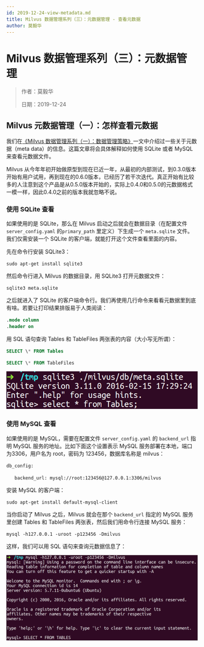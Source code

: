 ```yaml
---
id: 2019-12-24-view-metadata.md
title: Milvus 数据管理系列（三）：元数据管理 - 查看元数据
author: 莫毅华
---
```


# Milvus 数据管理系列（三）：元数据管理

> 作者：莫毅华
>
> 日期：2019-12-24

## Milvus 元数据管理（一）：怎样查看元数据

我们在[《Milvus 数据管理系列（一）：数据管理策略》](2019-11-08-data-management.md)一文中介绍过一些关于元数据（meta data）的信息。这篇文章将会具体解释如何使用 SQLite 或者 MySQL 来查看元数据文件。

Milvus 从今年年初开始做原型到现在已近一年，从最初的内部测试，到0.3.0版本开始有用户试用，再到现在的0.6.0版本，已经历了若干次迭代。真正开始有比较多的人注意到这个产品是从0.5.0版本开始的，实际上0.4.0和0.5.0的元数据格式一模一样，因此0.4.0之前的版本我就忽略不说。

### 使用 SQLite 查看

如果使用的是 SQLite，那么在 Milvus 启动之后就会在数据目录（在配置文件 `server_config.yaml` 的`primary_path` 里定义）下生成一个 `meta.sqlite` 文件。我们仅需安装一个 SQLite 的客户端，就能打开这个文件查看里面的内容。

先在命令行安装 SQLite3：

```shell
sudo apt-get install sqlite3
```

然后命令行进入 Milvus 的数据目录，用 SQLite3 打开元数据文件：

```shell
sqlite3 meta.sqlite
```

之后就进入了 SQLite 的客户端命令行。我们再使用几行命令来看看元数据里到底有啥。若要让打印结果排版易于人类阅读：

```sql
.mode column
.header on
```

用 SQL 语句查询 Tables 和 TableFiles 两张表的内容（大小写无所谓）：

```sql
SELECT \* FROM Tables
```
```sql
SELECT \* FROM TableFiles
```
![sqlite3](https://raw.githubusercontent.com/milvus-io/community/master/blog/assets/metadata/sqlite3.png)

### 使用 MySQL 查看

如果使用的是 MySQL，需要在配置文件 `server_config.yaml` 的 `backend_url` 指明 MySQL 服务的地址。比如下面这个设置表示 MySQL 服务部署在本地，端口为3306，用户名为 root，密码为 123456，数据库名称是 milvus：

```
db_config:

   backend_url: mysql://root:123456@127.0.0.1:3306/milvus
```

安装 MySQL 的客户端：

```shell
sudo apt-get install default-mysql-client
```

当你启动了 Milvus 之后，Milvus 就会在那个 `backend_url` 指定的 MySQL 服务里创建 Tables 和 TableFiles 两张表，然后我们用命令行连接 MySQL 服务：

```shell
mysql -h127.0.0.1 -uroot -p123456 -Dmilvus
```

这样，我们可以用 SQL 语句来查询元数据信息了：

![mysql](https://raw.githubusercontent.com/milvus-io/community/master/blog/assets/metadata/mysql.png)